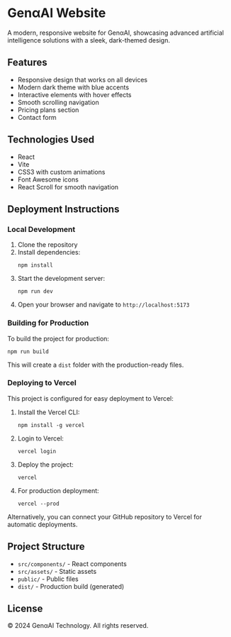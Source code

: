 # GenαAI Website

A modern, responsive website for GenαAI, showcasing advanced artificial intelligence solutions with a sleek, dark-themed design.

## Features

- Responsive design that works on all devices
- Modern dark theme with blue accents
- Interactive elements with hover effects
- Smooth scrolling navigation
- Pricing plans section
- Contact form

## Technologies Used

- React
- Vite
- CSS3 with custom animations
- Font Awesome icons
- React Scroll for smooth navigation

## Deployment Instructions

### Local Development

1. Clone the repository
2. Install dependencies:
   ```
   npm install
   ```
3. Start the development server:
   ```
   npm run dev
   ```
4. Open your browser and navigate to `http://localhost:5173`

### Building for Production

To build the project for production:

```
npm run build
```

This will create a `dist` folder with the production-ready files.

### Deploying to Vercel

This project is configured for easy deployment to Vercel:

1. Install the Vercel CLI:
   ```
   npm install -g vercel
   ```

2. Login to Vercel:
   ```
   vercel login
   ```

3. Deploy the project:
   ```
   vercel
   ```

4. For production deployment:
   ```
   vercel --prod
   ```

Alternatively, you can connect your GitHub repository to Vercel for automatic deployments.

## Project Structure

- `src/components/` - React components
- `src/assets/` - Static assets
- `public/` - Public files
- `dist/` - Production build (generated)

## License

© 2024 GenαAI Technology. All rights reserved.
